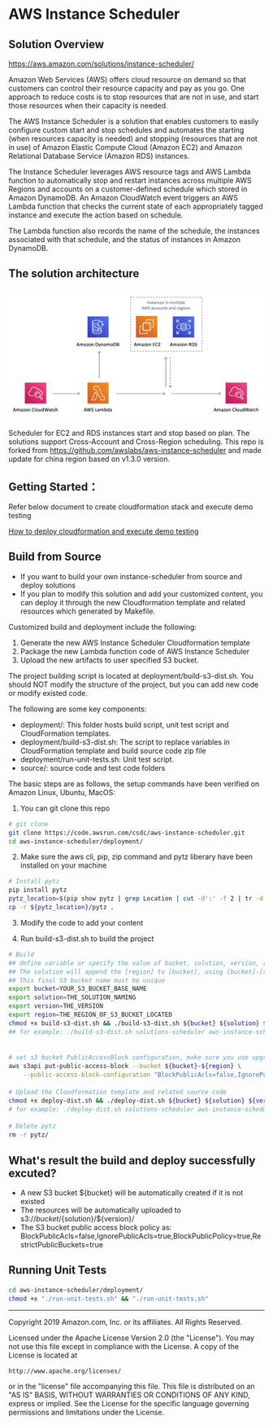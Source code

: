 # AWS Instance Scheduler

## Solution Overview
https://aws.amazon.com/solutions/instance-scheduler/

Amazon Web Services (AWS) offers cloud resource on demand so that customers can control their resource capacity and pay as you go. One approach to reduce costs is to stop resources that are not in use, and start those resources when their capacity is needed.

The AWS Instance Scheduler is a solution that enables customers to easily configure custom start and stop schedules and automates the starting (when resources capacity is needed) and stopping
(resources that are not in use) of Amazon Elastic Compute Cloud (Amazon EC2) and Amazon Relational Database Service (Amazon RDS) instances.

The Instance Scheduler leverages AWS resource tags and AWS Lambda function to automatically stop and restart instances across multiple AWS Regions and accounts on a customer-defined schedule which stored in Amazon DynamoDB. An Amazon CloudWatch event triggers an AWS Lambda function that checks the current state of each appropriately tagged instance and execute the action based on schedule.

The Lambda function also records the name of the schedule, the instances associated with that schedule, and the status of instances in Amazon DynamoDB.

## The solution architecture
![](resource/images/instance-scheduler-architecture.png)

Scheduler for EC2 and RDS instances start and stop based on plan. The solutions support Cross-Account and Cross-Region scheduling.
This repo is forked from https://github.com/awslabs/aws-instance-scheduler and made update for china region based on v1.3.0 version. 

## Getting Started：

Refer below document to create cloudformation stack and execute demo testing 

[How to deploy cloudformation and execute demo testing](Testing.md)


## Build from Source
- If you want to build your own instance-scheduler from source and deploy solutions
- If you plan to modify this solution and add your customized content, you can deploy it through the new Cloudformation template and related resources which generated by Makefile.

Customized build and deployment include the following:
1. Generate the new AWS Instance Scheduler Cloudformation template
2. Package the new Lambda function code of AWS Instance Scheduler
3. Upload the new artifacts to user specified S3 bucket.

The project building script is located at deployment/build-s3-dist.sh. You should NOT modify the structure of the project, but you can add new code or modify existed code.

The following are some key components:
- deployment/: This folder hosts build script, unit test script and CloudFormation templates.
- deployment/build-s3-dist.sh: The script to replace variables in CloudFormation template and build source code zip file
- deployment/run-unit-tests.sh: Unit test script.
- source/: source code and test code folders


The basic steps are as follows, the setup commands have been verified on Amazon Linux, Ubuntu, MacOS:

1. You can git clone this repo
```bash
# git clone
git clone https://code.awsrun.com/csdc/aws-instance-scheduler.git
cd aws-instance-scheduler/deployment/
```

2. Make sure the aws cli, pip, zip command and pytz liberary have been installed on your machine
```bash
# Install pytz
pip install pytz
pytz_location=$(pip show pytz | grep Location | cut -d':' -f 2 | tr -d " ")
cp -r ${pytz_location}/pytz .
```

3. Modify the code to add your content

4. Run build-s3-dist.sh to build the project
```bash
# Build
## define variable or specify the value of bucket, solution, version, region
## The solution will append the [region] to [bucket], using [bucket]-[region] as the final S3 bucket name. Lambda code will located into region specific final S3 bucket.
## This final S3 bucket name must be unique
export bucket=YOUR_S3_BUCKET_BASE_NAME 
export solution=THE_SOLUTION_NAMING
export version=THE_VERSION
export region=THE_REGION_OF_S3_BUCKET_LOCATED
chmod +x build-s3-dist.sh && ./build-s3-dist.sh ${bucket} ${solution} ${version} ${region}
## for example: ./build-s3-dist.sh solutions-scheduler aws-instance-scheduler v1.3.0 cn-northwest-1


# set s3 bucket PublicAccessBlock configuration, make sure you use upgrade your aws cli > 1.18
aws s3api put-public-access-block --bucket ${bucket}-${region} \
    --public-access-block-configuration "BlockPublicAcls=false,IgnorePublicAcls=true,BlockPublicPolicy=true,RestrictPublicBuckets=true" --region ${region}

# Upload the Cloudformation template and related source code
chmod +x deploy-dist.sh && ./deploy-dist.sh ${bucket} ${solution} ${version} ${region}
# for example: ./deploy-dist.sh solutions-scheduler aws-instance-scheduler v1.3.0 cn-northwest-1

# Delete pytz
rm -r pytz/
```

## What's result the build and deploy successfully excuted? 
- A new S3 bucket ${bucket} will be automatically created if it is not existed
- The resources will be automatically uploaded to s3://${bucket}/${solution}/${version}/
- The S3 bucket public access block policy as: BlockPublicAcls=false,IgnorePublicAcls=true,BlockPublicPolicy=true,RestrictPublicBuckets=true


## Running Unit Tests
```bash
cd aws-instance-scheduler/deployment/
chmod +x "./run-unit-tests.sh" && "./run-unit-tests.sh"
```

***

Copyright 2019 Amazon.com, Inc. or its affiliates. All Rights Reserved.

Licensed under the Apache License Version 2.0 (the "License"). You may not use this file except in compliance with the License. A copy of the License is located at

    http://www.apache.org/licenses/

or in the "license" file accompanying this file. This file is distributed on an "AS IS" BASIS, WITHOUT WARRANTIES OR CONDITIONS OF ANY KIND, express or implied. See the License for the specific language governing permissions and limitations under the License.
